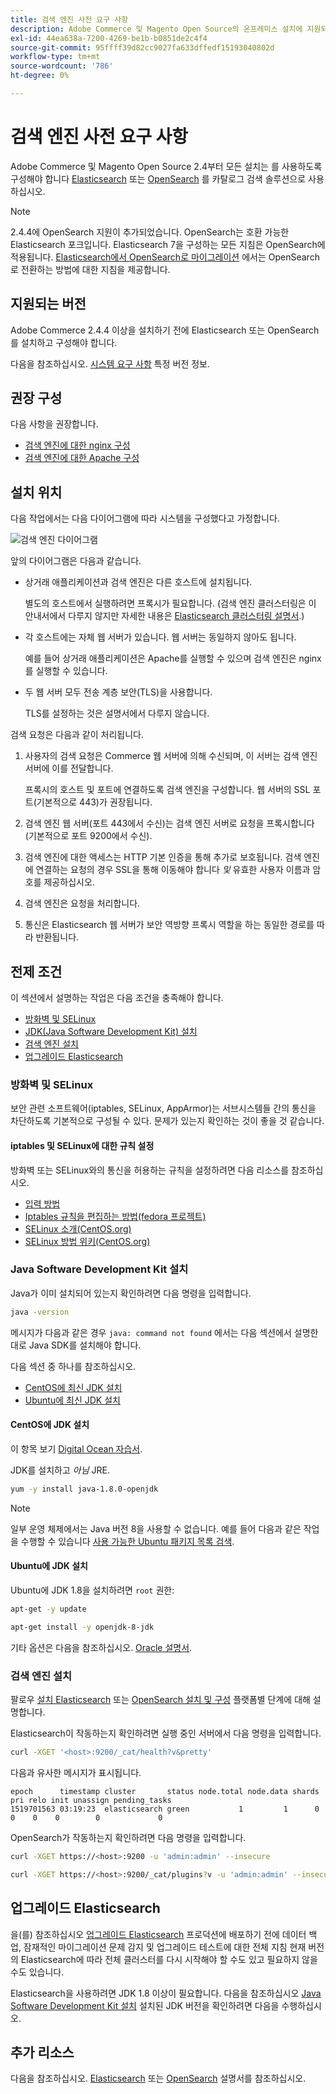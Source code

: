 ```yaml
---
title: 검색 엔진 사전 요구 사항
description: Adobe Commerce 및 Magento Open Source의 온프레미스 설치에 지원되는 검색 엔진 소프트웨어를 설치하고 구성하려면 다음 단계를 따르십시오.
exl-id: 44ea638a-7200-4269-be1b-b0851de2c4f4
source-git-commit: 95ffff39d82cc9027fa633dffedf15193040802d
workflow-type: tm+mt
source-wordcount: '786'
ht-degree: 0%

---
```


# 검색 엔진 사전 요구 사항

Adobe Commerce 및 Magento Open Source 2.4부터 모든 설치는 를 사용하도록 구성해야 합니다 [Elasticsearch](https://www.elastic.co) 또는 [OpenSearch](https://opensearch.org/) 를 카탈로그 검색 솔루션으로 사용하십시오.

>[!NOTE]
>
>2.4.4에 OpenSearch 지원이 추가되었습니다. OpenSearch는 호환 가능한 Elasticsearch 포크입니다. Elasticsearch 7을 구성하는 모든 지침은 OpenSearch에 적용됩니다. [Elasticsearch에서 OpenSearch로 마이그레이션](../../../upgrade/prepare/opensearch-migration.md) 에서는 OpenSearch로 전환하는 방법에 대한 지침을 제공합니다.

## 지원되는 버전

Adobe Commerce 2.4.4 이상을 설치하기 전에 Elasticsearch 또는 OpenSearch를 설치하고 구성해야 합니다.

다음을 참조하십시오. [시스템 요구 사항](../../system-requirements.md) 특정 버전 정보.

## 권장 구성

다음 사항을 권장합니다.

* [검색 엔진에 대한 nginx 구성](configure-nginx.md)
* [검색 엔진에 대한 Apache 구성](configure-apache.md)

## 설치 위치

다음 작업에서는 다음 다이어그램에 따라 시스템을 구성했다고 가정합니다.

![검색 엔진 다이어그램](../../../assets/installation/search-engine-config.svg)

앞의 다이어그램은 다음과 같습니다.

* 상거래 애플리케이션과 검색 엔진은 다른 호스트에 설치됩니다.

   별도의 호스트에서 실행하려면 프록시가 필요합니다. (검색 엔진 클러스터링은 이 안내서에서 다루지 않지만 자세한 내용은 [Elasticsearch 클러스터링 설명서](https://www.elastic.co/guide/en/elasticsearch/guide/current/distributed-cluster.html).)

* 각 호스트에는 자체 웹 서버가 있습니다. 웹 서버는 동일하지 않아도 됩니다.

   예를 들어 상거래 애플리케이션은 Apache를 실행할 수 있으며 검색 엔진은 nginx를 실행할 수 있습니다.

* 두 웹 서버 모두 전송 계층 보안(TLS)을 사용합니다.

   TLS를 설정하는 것은 설명서에서 다루지 않습니다.

검색 요청은 다음과 같이 처리됩니다.

1. 사용자의 검색 요청은 Commerce 웹 서버에 의해 수신되며, 이 서버는 검색 엔진 서버에 이를 전달합니다.

   프록시의 호스트 및 포트에 연결하도록 검색 엔진을 구성합니다. 웹 서버의 SSL 포트(기본적으로 443)가 권장됩니다.

1. 검색 엔진 웹 서버(포트 443에서 수신)는 검색 엔진 서버로 요청을 프록시합니다(기본적으로 포트 9200에서 수신).

1. 검색 엔진에 대한 액세스는 HTTP 기본 인증을 통해 추가로 보호됩니다. 검색 엔진에 연결하는 요청의 경우 SSL을 통해 이동해야 합니다 *및* 유효한 사용자 이름과 암호를 제공하십시오.

1. 검색 엔진은 요청을 처리합니다.

1. 통신은 Elasticsearch 웹 서버가 보안 역방향 프록시 역할을 하는 동일한 경로를 따라 반환됩니다.

## 전제 조건

이 섹션에서 설명하는 작업은 다음 조건을 충족해야 합니다.

* [방화벽 및 SELinux](#firewall-and-selinux)
* [JDK(Java Software Development Kit) 설치](#install-the-java-software-development-kit)
* [검색 엔진 설치](#install-the-search-engine)
* [업그레이드 Elasticsearch](#upgrading-elasticsearch)

### 방화벽 및 SELinux

보안 관련 소프트웨어(iptables, SELinux, AppArmor)는 서브시스템들 간의 통신을 차단하도록 기본적으로 구성될 수 있다. 문제가 있는지 확인하는 것이 좋을 것 같습니다.

#### iptables 및 SELinux에 대한 규칙 설정

방화벽 또는 SELinux와의 통신을 허용하는 규칙을 설정하려면 다음 리소스를 참조하십시오.

* [입력 방법](https://help.ubuntu.com/community/IptablesHowTo)
* [Iptables 규칙을 편집하는 방법(fedora 프로젝트)](https://fedoraproject.org/wiki/How_to_edit_iptables_rules)
* [SELinux 소개(CentOS.org)](https://www.centos.org)
* [SELinux 방법 위키(CentOS.org)](https://wiki.centos.org/HowTos/SELinux)

### Java Software Development Kit 설치

Java가 이미 설치되어 있는지 확인하려면 다음 명령을 입력합니다.

```bash
java -version
```

메시지가 다음과 같은 경우 `java: command not found` 에서는 다음 섹션에서 설명한 대로 Java SDK를 설치해야 합니다.

다음 섹션 중 하나를 참조하십시오.

* [CentOS에 최신 JDK 설치](#install-the-jdk-on-centos)
* [Ubuntu에 최신 JDK 설치](#install-the-jdk-on-ubuntu)

#### CentOS에 JDK 설치

이 항목 보기 [Digital Ocean 자습서](https://www.digitalocean.com/community/tutorials/how-to-install-java-on-centos-and-fedora#install-oracle-java-8).

JDK를 설치하고 *아님* JRE.

```bash
yum -y install java-1.8.0-openjdk
```

>[!NOTE]
>
>일부 운영 체제에서는 Java 버전 8을 사용할 수 없습니다. 예를 들어 다음과 같은 작업을 수행할 수 있습니다 [사용 가능한 Ubuntu 패키지 목록 검색](https://packages.ubuntu.com/).

#### Ubuntu에 JDK 설치

Ubuntu에 JDK 1.8을 설치하려면 `root` 권한:

```bash
apt-get -y update
```

```bash
apt-get install -y openjdk-8-jdk
```

기타 옵션은 다음을 참조하십시오. [Oracle 설명서](https://docs.oracle.com/javase/8/docs/technotes/guides/install/install_overview.html).

### 검색 엔진 설치

팔로우 [설치 Elasticsearch](https://www.elastic.co/guide/en/elasticsearch/reference/current/install-elasticsearch.html) 또는 [OpenSearch 설치 및 구성](https://opensearch.org/docs/latest/opensearch/install/index/) 플랫폼별 단계에 대해 설명합니다.

Elasticsearch이 작동하는지 확인하려면 실행 중인 서버에서 다음 명령을 입력합니다.

```bash
curl -XGET '<host>:9200/_cat/health?v&pretty'
```

다음과 유사한 메시지가 표시됩니다.

```terminal
epoch      timestamp cluster       status node.total node.data shards pri relo init unassign pending_tasks
1519701563 03:19:23  elasticsearch green           1         1      0   0    0    0        0             0
```

OpenSearch가 작동하는지 확인하려면 다음 명령을 입력합니다.

```bash
curl -XGET https://<host>:9200 -u 'admin:admin' --insecure
```

```bash
curl -XGET https://<host>:9200/_cat/plugins?v -u 'admin:admin' --insecure
```

## 업그레이드 Elasticsearch

을(를) 참조하십시오 [업그레이드 Elasticsearch](https://www.elastic.co/guide/en/elasticsearch/reference/current/setup-upgrade.html) 프로덕션에 배포하기 전에 데이터 백업, 잠재적인 마이그레이션 문제 감지 및 업그레이드 테스트에 대한 전체 지침 현재 버전의 Elasticsearch에 따라 전체 클러스터를 다시 시작해야 할 수도 있고 필요하지 않을 수도 있습니다.

Elasticsearch을 사용하려면 JDK 1.8 이상이 필요합니다. 다음을 참조하십시오 [Java Software Development Kit 설치](#install-the-java-software-development-kit) 설치된 JDK 버전을 확인하려면 다음을 수행하십시오.

## 추가 리소스

다음을 참조하십시오. [Elasticsearch](https://www.elastic.co/guide/en/elasticsearch/reference/current/index.html) 또는 [OpenSearch](https://opensearch.org/docs/latest/) 설명서를 참조하십시오.
